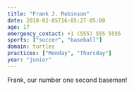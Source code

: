 ```yaml
---
title: "Frank J. Robinson"
date: 2018-02-05T16:05:27-05:00
age: 17
emergency_contact: +1 (555) 555 5555
sports: ["soccer", "baseball"]
domain: turtles
practices: ["Monday", "Thursday"]
year: "junior"
---
```


Frank, our number one second baseman!

